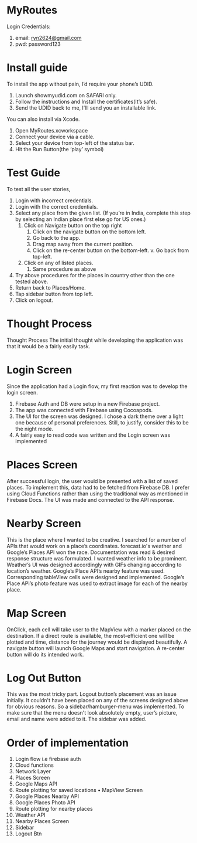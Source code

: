 # MyRoutes

Login Credentials:
1. email: ryn2624@gmail.com
2. pwd: password123

# Install guide
To install the app without pain, I’d require your phone’s UDID. 
1. Launch showmyudid.com on SAFARI only.
2. Follow the instructions and Install the certificates(It’s safe).
3. Send the UDID back to me, I’lll send you an installable link.

You can also install via Xcode.
1. Open MyRoutes.xcworkspace
2. Connect your device via a cable.
3. Select your device from top-left of the status bar.
4. Hit the Run Button(the ‘play’ symbol) 

# Test Guide
To test all the user stories,
1. Login with incorrect credentials.
2. Login with the correct credentials.
3. Select any place from the given list. (If you’re in India, complete this step by selecting an Indian place first else go for US ones.)
    1. Click on Navigate button on the top right
        1. Click on the navigate button on the bottom left.
        2. Go back to the app.
        3. Drag map away from the current position.
        4. Click on the re-center button on the bottom-left.
        v.  Go back from top-left.
    2. Click on any of listed places.
         1.  Same procedure as above
4. Try above procedures for the places in country other than the one tested above.
5. Return back to Places/Home.
6. Tap sidebar button from top left.
7. Click on logout.

# Thought Process
Thought Process
The initial thought while developing the application was that it would be a fairly easily task.


# Login Screen

Since the application had a Login flow, my first reaction was to develop the login screen.
1. Firebase Auth and DB were setup in a new Firebase project.
2. The app was connected with Firebase using Cocoapods.
3. The UI for the screen was designed. I chose a dark theme over a light one because of personal
preferences. Still, to justify, consider this to be the night mode.
4. A fairly easy to read code was written and the Login screen was implemented


# Places Screen

After successful login, the user would be presented with a list of saved places.
To implement this, data had to be fetched from Firebase DB. I prefer using Cloud Functions rather than using the traditional way as mentioned in Firebase Docs. The UI was made and connected to the API response.


# Nearby Screen

This is the place where I wanted to be creative. I searched for a number of APIs that would work on a place’s coordinates. forecast.io's weather and Google’s Places API won the race. Documentation was read & desired response structure was formulated.
I wanted weather info to be prominent. Weather’s UI was designed accordingly with GIFs changing according to location’s weather.
Google’s Place API’s nearby feature was used. Corresponding tableView cells were designed and implemented.
Google’s Place API’s photo feature was used to extract image for each of the nearby place.


# Map Screen

OnClick, each cell will take user to the MapView with a marker placed on the destination. If a direct route is available, the most-efficient one will be plotted and time, distance for the journey would be displayed beautifully.
A navigate button will launch Google Maps and start navigation.
A re-center button will do its intended work.


# Log Out Button

This was the most tricky part. Logout button’s placement was an issue initially. It couldn't have been placed on any of the screens designed above for obvious reasons.
So a sidebar/hamburger-menu was implemented. To make sure that the menu doesn't look absolutely empty, user’s picture, email and name were added to it. The sidebar was added.

# Order of implementation
1. Login flow i.e firebase auth 
2. Cloud functions
3. Network Layer
4. Places Screen
5. Google Maps API
6. Route plotting for saved locations • MapView Screen
7. Google Places Nearby API
8. Google Places Photo API
9. Route plotting for nearby places
10. Weather API
11. Nearby Places Screen
12. Sidebar
13. Logout Btn
